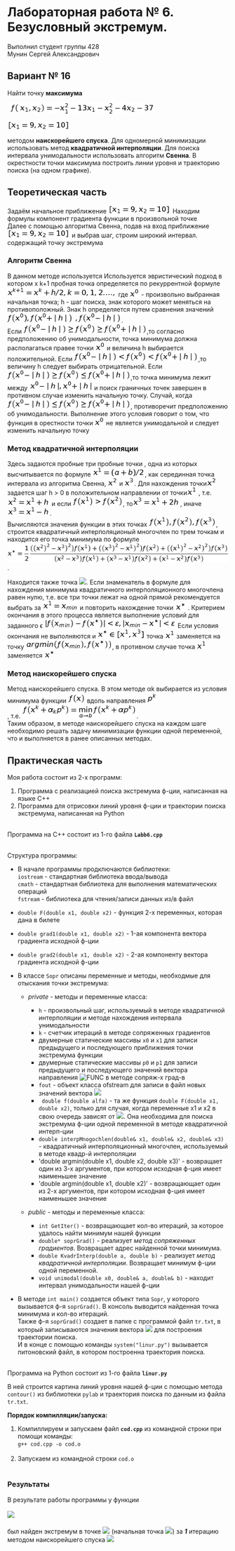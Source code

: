 # Лабораторная работа № 6. Безусловный экстремум.

Выполнил студент группы 428  
Мунин Сергей Александрович

## Вариант № 16
Найти точку **максимума**

![FUNC](FUNC.png)

![Pribl](Pribl.png)

методом **наискорейшего спуска**. Для одномерной минимизации использовать метод **квадратичной интерполяции**.
Для поиска интервала унимодальности использовать алгоритм **Свенна**.
В окрестности точки максимума построить линии уровня и траекторию поиска (на одном графике).
## Теоретическая часть

Задаём начальное приближение ![](Pribl.png)
Находим формулы компонент градиента функции в произвольной точке<br>
Далее с помощью алгоритма Свенна, подав на вход приближение ![](Pribl.png) и выбрав шаг, строим широкий интервал. содержащий точку экстремума<br>
### Алгоритм Свенна
В данном методе используется Используется эвристический подход в котором
x
k+1 пробная точка определяется по рекуррентной формуле
![](1.png)
где
![](2.png) - произвольно выбранная начальная точка;
h - шаг поиска, знак которого может меняться на противоположный.
Знак h определяется путем сравнения значений 
![](3.png)
 ![](4.png).<br>
 Если ![](5.png),то согласно предположению об унимодальности, точка минимума должна располагаться правее точки ![](2.png) и величина h выбирается положительной.
Если ![](6.png),то величину h следует выбирать отрицательной. Если ![](7.png),то точка
минимума лежит между ![](8.png) и поиск граничных точек
завершен в противном случае изменить начальную точку. Случай,
когда ![](9.png), противоречит предположению об унимодальности. Выполнение этого условия говорит о том,
что функция в орестности точки ![](2.png) не является унимодальной и
следует изменить начальную точку 

### Метод квадратичной интерполяции

Здесь задаются пробные три пробные точки , одна из которых высчитывается по формуле ![](10.png), как серединная точка интервала из алгоритма Свенна, ![](11.png) и
![](12.png). Для нахождения точки![](11.png)
задается шаг h > 0 в положительном
направлении от точки![](13.png)
, т.е. ![](14.png) и если
![](15.png), то![](16.png), иначе ![](17.png).<br>
Вычисляются значения функции в этих точках ![](18.png),
строится квадратичный интерполяционый многочлен по трем точкам и находится его точка минимума по формуле<br>
![](formula.png)<br>.

Находится также точка ![](19.png).
Если знаменатель в формуле для нахождения минимума квадратичного интерполяционного многочлена равен нулю, т.е. все три
точки лежат на одной прямой рекомендуется выбрать за ![](20.png)
и повторить нахождение точки ![](21.png)
.
Критерием окончания в этого процесса является выполнение условий для заданного ϵ
![](22.png)
Если условия окончания не выполняются и
![](23.png)
точка ![](13.png)
заменяется на точку ![](24.png), в противном случае точка ![](13.png)
заменяется ![](21.png)

### Метод наискорейшего спуска
 Метод наискорейшего спуска. В этом методе αk выбирается из условия минимума функции ![](25.png) вдоль направления ![](26.png)<br>
, т.е.
![](27.png).<br>
Таким образом, в методе наискорейшего спуска на каждом шаге
необходимо решать задачу минимизации функции одной переменной, что и выполняется в ранее описанных методах.
## Практическая часть
Моя работа состоит из 2-х программ: <br>
1) Программа с реализацией поиска экстремума ф-ции, написанная на языке C++<br>
2) Программа для отрисовки линий уровня ф-ции и траектории поиска экстремума, написанная на Python<br><br>

Программа на C++ состоит из 1-го файла **`Labb6.cpp`**<br><br>

Структура программы:<br>
* В начале программы продключаются библиотеки: <br>
     `iostream` - стандартная библиотека ввода/вывода<br>
     `cmath` - стандартная библиотека для выполнения математических операций <br>
     `fstream` - библиотека для чтения/записи данных из/в файл <br>
* `double F(double x1, double x2)` - функция 2-х переменных, которая дана в билете<br>
* `double grad1(double x1, double x2)` - 1-ая компонента вектора градиента исходной ф-ции<br>
* `double grad2(double x1, double x2)` - 2-ая компоненту вектора градиента исходной ф-ции<br>
* В классе `Sopr` описаны переменные и методы, необходмые для отыскания точки экстремума:
  * *private* - методы и переменные класса:<br>
    * `h` - произвольный шаг, используемый в методе квадратичной интерполяции и методе нахождения интервала унимодальности
    * `k` - счетчик итераций в методе сопряженных градиентов
    * двумерные статические массивы `x0` и  `x1` для записи предыдущего и последующего приближения точки экстремума функции
    * двумерные статические массивы `p0` и  `p1` для записи предыдущего и последующего значений вектора направления                            ![FUNC](Images/vectP.png) в методе сопряж-х град-в
    * `fout` - объект класса ofstream для записи в файл новых значений вектора  ![](Images/xK.png) 
    * ` double f(double alfa)` - та же функция `double F(double x1, double x2)`, только для случая, когда переменные x1 и x2 в свою очередь зависят от  ![](Images/alfa.png). Она необходима для поиска экстремума ф-ции одной переменной в методе квадратичной интерп-ции
    * `double interpMnogochlen(double& x1, double& x2, double& x3)` - квадратичный интерполяционный многочлен, используемый в методе квадр-й интерполяции
    * 'double argmin(double x1, double x2, double x3)' - возвращает один из 3-х аргументов, при котором исходная ф-ция имеет наименьшее значение
    * 'double argmin(double x1, double x2)' - возвращающает один из 2-х аргументов, при котором исходная ф-ция имеет наименьшее значение
    
  * *public* - методы и переменные класса:
    * `int GetIter()` - возвращающает кол-во итераций, за которое удалось найти минимум нашей функции
    * `double* soprGrad()` - реализует *метод сопряженных градиентов*. Возвращает адрес найденной точки минимума.
    * `double KvadrInterp(double a, double b)` - реализует *метод квадратичной интерполяции*. Возвращает минимум ф-ции одной переменной.
    * `void unimodal(double x0, double& a, double& b)` - находит интервал унимодальности нашей ф-ции
   
* В методе `int main()` создается объект типа `Sopr`, у которого вызывается ф-я `soprGrad()`. В консоль выводится найденная точка минимума и кол-во итераций.  
Также ф-я `soprGrad()` создает в папке с программой файл `tr.txt`, в который записываются значения вектора ![](Formuls/xK.png) для построения траектории поиска.<br>
И в конце с помощью команды `system("linur.py")` вызывается питоновский файл, в котором построенна траектория поиска.<br><br>

Программа на Python состоит из 1-го файла **`linur.py`**<br>

В ней строится картина линий уровня нашей ф-ции с помощью метода `contour()` из библиотеки `pylab` и траектория поиска по данным из файла `tr.txt`.<br>

**Порядок компилляции/запуска:**<br>
1. Компиллируем и запускаем файл **`cod.cpp`** из командной строки при помощи команды:<br>
`g++ cod.cpp -o cod.o`<br><br>
2. Запускаем из командной строки `cod.o`<br><br>

### Результаты
В результате работы программы у функции <br><br> ![](Images/FUNC.png) <br><br>был найден экстремум в точке  ![](-6.5,-2) (начальная точка  ![](Images/nachTochk.png)) за ***1*** итерацию методом наискорейшего спуска
 ![](Images/linur.jpg) 
